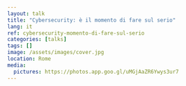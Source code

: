 ```yaml
---
layout: talk
title: "Cybersecurity: è il momento di fare sul serio"
lang: it
ref: cybersecurity-momento-di-fare-sul-serio
categories: [talks]
tags: []
image: /assets/images/cover.jpg
location: Rome
media:
  pictures: https://photos.app.goo.gl/uMGjAaZR6Ywys3ur7
---
```

